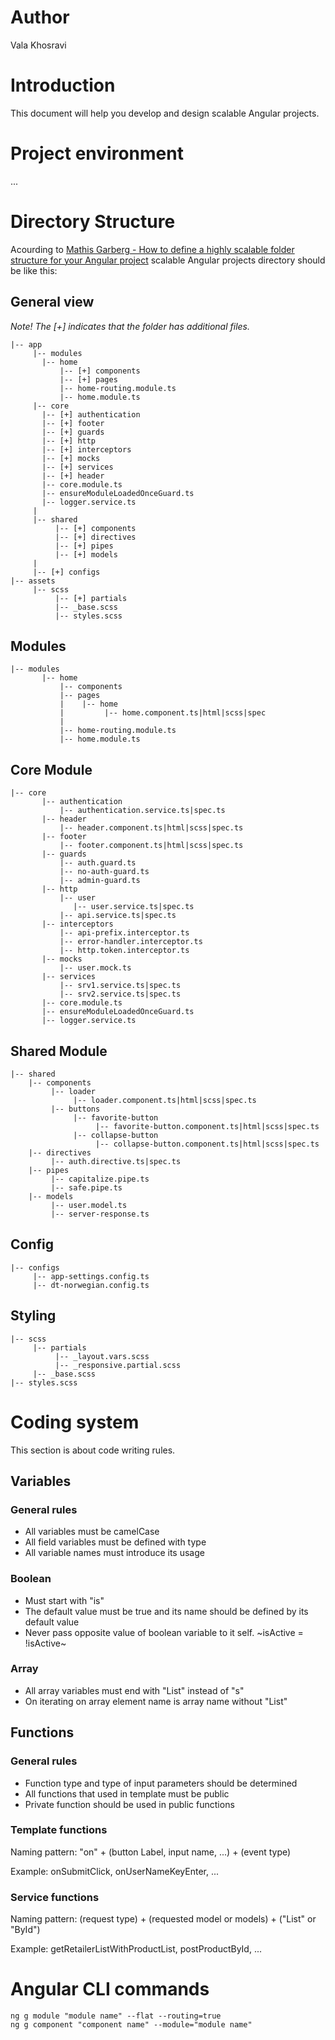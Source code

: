 # Author
Vala Khosravi
# Introduction
This document will help you develop and design scalable Angular projects.
# Project environment
...

# Directory Structure
Acourding to [Mathis Garberg - How to define a highly scalable folder structure for your Angular project](https://itnext.io/choosing-a-highly-scalable-folder-structure-in-angular-d987de65ec7) scalable Angular projects directory should be like this:
## General view
*Note! The [+] indicates that the folder has additional files.*
```
|-- app
     |-- modules
       |-- home
           |-- [+] components
           |-- [+] pages
           |-- home-routing.module.ts
           |-- home.module.ts
     |-- core
       |-- [+] authentication
       |-- [+] footer
       |-- [+] guards
       |-- [+] http
       |-- [+] interceptors
       |-- [+] mocks
       |-- [+] services
       |-- [+] header
       |-- core.module.ts
       |-- ensureModuleLoadedOnceGuard.ts
       |-- logger.service.ts
     |
     |-- shared
          |-- [+] components
          |-- [+] directives
          |-- [+] pipes
          |-- [+] models
     |
     |-- [+] configs
|-- assets
     |-- scss
          |-- [+] partials
          |-- _base.scss
          |-- styles.scss
```
## Modules
```
|-- modules
       |-- home
           |-- components
           |-- pages
           |    |-- home
           |         |-- home.component.ts|html|scss|spec
           |
           |-- home-routing.module.ts
           |-- home.module.ts
```
## Core Module
```
|-- core
       |-- authentication
           |-- authentication.service.ts|spec.ts
       |-- header
           |-- header.component.ts|html|scss|spec.ts
       |-- footer
           |-- footer.component.ts|html|scss|spec.ts
       |-- guards
           |-- auth.guard.ts
           |-- no-auth-guard.ts
           |-- admin-guard.ts 
       |-- http
           |-- user
              |-- user.service.ts|spec.ts
           |-- api.service.ts|spec.ts
       |-- interceptors
           |-- api-prefix.interceptor.ts
           |-- error-handler.interceptor.ts
           |-- http.token.interceptor.ts
       |-- mocks
           |-- user.mock.ts
       |-- services
           |-- srv1.service.ts|spec.ts
           |-- srv2.service.ts|spec.ts
       |-- core.module.ts
       |-- ensureModuleLoadedOnceGuard.ts
       |-- logger.service.ts
```
## Shared Module
```
|-- shared
    |-- components
         |-- loader
              |-- loader.component.ts|html|scss|spec.ts
         |-- buttons
              |-- favorite-button
                   |-- favorite-button.component.ts|html|scss|spec.ts
              |-- collapse-button
                   |-- collapse-button.component.ts|html|scss|spec.ts
    |-- directives
         |-- auth.directive.ts|spec.ts
    |-- pipes
         |-- capitalize.pipe.ts
         |-- safe.pipe.ts
    |-- models
         |-- user.model.ts
         |-- server-response.ts
```
## Config
```
|-- configs
     |-- app-settings.config.ts
     |-- dt-norwegian.config.ts
```
## Styling
```
|-- scss
     |-- partials
          |-- _layout.vars.scss
          |-- _responsive.partial.scss
     |-- _base.scss
|-- styles.scss
```

# Coding system
This section is about code writing rules.
## Variables
### General rules
- All variables must be camelCase
- All field variables must be defined with type
- All variable names must introduce its usage
### Boolean
- Must start with "is"
- The default value must be true and its name should be defined by its default value 
- Never pass opposite value of boolean variable to it self. ~isActive = !isActive~
### Array 
- All array variables must end with "List" instead of "s"
- On iterating on array element name is array name without "List"
## Functions
### General rules
- Function type and type of input parameters should be determined
- All functions that used in template must be public 
- Private function should be used in public functions
### Template functions
Naming pattern: "on" + (button Label, input name, ...) + (event type)

Example: onSubmitClick, onUserNameKeyEnter, ...
### Service functions
Naming pattern: (request type) + (requested model or models) + ("List" or "ById")

Example: getRetailerListWithProductList, postProductById, ...
# Angular CLI commands
```
ng g module "module name" --flat --routing=true
ng g component "component name" --module="module name"
```
